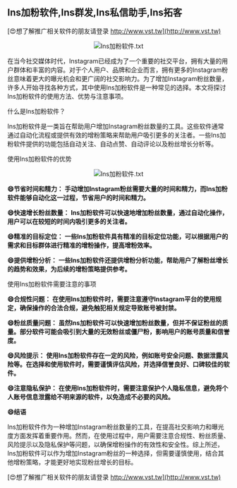 ## **Ins加粉软件,Ins群发,Ins私信助手,Ins拓客**

[😍想了解推广相关软件的朋友请登录 http://www.vst.tw](http://www.vst.tw)

 <center><img src="https://vst.tw/MP4/tuiguang/png/0.png" alt="Ins加粉软件.txt"></center>

在当今社交媒体时代，Instagram已经成为了一个重要的社交平台，拥有大量的用户群体和丰富的内容。对于个人用户、品牌和企业而言，拥有更多的Instagram粉丝意味着更大的曝光机会和更广阔的社交影响力。为了增加Instagram粉丝数量，许多人开始寻找各种方式，其中使用Ins加粉软件是一种常见的选择。本文将探讨Ins加粉软件的使用方法、优势与注意事项。

什么是Ins加粉软件？

Ins加粉软件是一类旨在帮助用户增加Instagram粉丝数量的工具。这些软件通常通过自动化流程或提供有效的增粉策略来帮助用户吸引更多的关注者。一些Ins加粉软件提供的功能包括自动关注、自动点赞、自动评论以及粉丝增长分析等。

使用Ins加粉软件的优势

 <center><img src="https://vst.tw/MP4/tuiguang/png/7.png" alt="Ins加粉软件.txt"></center>

**😄节省时间和精力： 手动增加Instagram粉丝需要大量的时间和精力，而Ins加粉软件能够自动化这一过程，节省用户的时间和精力。**

**😄快速增长粉丝数量： Ins加粉软件可以快速地增加粉丝数量，通过自动化操作，用户可以在较短的时间内吸引更多的关注者。**

**😄精准的目标定位： 一些Ins加粉软件具有精准的目标定位功能，可以根据用户的需求和目标群体进行精准的增粉操作，提高增粉效率。**

**😄提供增粉分析： 一些Ins加粉软件还提供增粉分析功能，帮助用户了解粉丝增长的趋势和效果，为后续的增粉策略提供参考。**

使用Ins加粉软件需要注意的事项

**😄合规性问题： 在使用Ins加粉软件时，需要注意遵守Instagram平台的使用规定，确保操作的合法合规，避免触犯相关规定导致账号被封禁。**

**😄粉丝质量问题： 虽然Ins加粉软件可以快速增加粉丝数量，但并不保证粉丝的质量。部分软件可能会吸引到大量的无效粉丝或僵尸粉，影响用户的账号质量和信誉度。**

**😄风险提示： 使用Ins加粉软件存在一定的风险，例如账号安全问题、数据泄露风险等。在选择和使用软件时，需要谨慎评估风险，并选择信誉良好、口碑较佳的软件。**

**😄注意隐私保护： 在使用Ins加粉软件时，需要注意保护个人隐私信息，避免将个人账号信息泄露给不明来源的软件，以免造成不必要的风险。**

**😄结语**

Ins加粉软件作为一种增加Instagram粉丝数量的工具，在提高社交影响力和曝光度方面发挥着重要作用。然而，在使用过程中，用户需要注意合规性、粉丝质量、风险提示以及隐私保护等问题，以确保增粉操作的有效性和安全性。综上所述，Ins加粉软件可以作为增加Instagram粉丝的一种选择，但需要谨慎使用，结合其他增粉策略，才能更好地实现粉丝增长的目标。

[😍想了解推广相关软件的朋友请登录 http://www.vst.tw](http://www.vst.tw)



